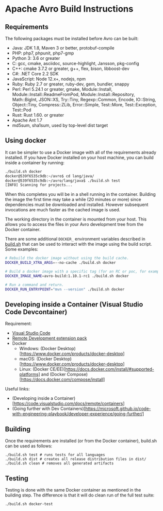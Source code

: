 # Apache Avro Build Instructions

## Requirements

The following packages must be installed before Avro can be built:

 - Java: JDK 1.8, Maven 3 or better, protobuf-compile
 - PHP: php7, phpunit, php7-gmp
 - Python 3: 3.6 or greater
 - C: gcc, cmake, asciidoc, source-highlight, Jansson, pkg-config
 - C++: cmake 3.7.2 or greater, g++, flex, bison, libboost-dev
 - C#: .NET Core 2.2 SDK
 - JavaScript: Node 12.x+, nodejs, npm
 - Ruby: Ruby 2.7 or greater, ruby-dev, gem, bundler, snappy
 - Perl: Perl 5.24.1 or greater, gmake, Module::Install,
   Module::Install::ReadmeFromPod, Module::Install::Repository,
   Math::BigInt, JSON::XS, Try::Tiny, Regexp::Common, Encode,
   IO::String, Object::Tiny, Compress::ZLib, Error::Simple,
   Test::More, Test::Exception, Test::Pod
 - Rust: Rust 1.60. or greater
 - Apache Ant 1.7
 - md5sum, sha1sum, used by top-level dist target

## Using docker

It can be simpler to use a Docker image with all of the requirements already
installed. If you have Docker installed on your host machine, you can build
inside a container by running:

```bash
./build.sh docker
docker@539f6535c9db:~/avro$ cd lang/java/
docker@539f6535c9db:~/avro/lang/java$ ./build.sh test
[INFO] Scanning for projects...
```

When this completes you will be in a shell running in the
container. Building the image the first time may take a while (20
minutes or more) since dependencies must be downloaded and
installed. However subsequent invocations are much faster as the
cached image is used.

The working directory in the container is mounted from your host. This
allows you to access the files in your Avro development tree from the
Docker container.

There are some additional `DOCKER_` environment variables described in 
[build.sh](./build.sh) that can be used to interact with the image using
the build script. Some examples:

```bash
# Rebuild the docker image without using the build cache.
DOCKER_BUILD_XTRA_ARGS=--no-cache ./build.sh docker

# Build a docker image with a specific tag (for an RC or poc, for example)
DOCKER_IMAGE_NAME=avro-build:1.10.1-rc1 ./build.sh docker

# Run a command and return.
DOCKER_RUN_ENTRYPOINT="mvn --version" ./build.sh docker
```

## Developing inside a Container (Visual Studio Code Devcontainer)

Requirement:
 - [Visual Studio Code](https://code.visualstudio.com/)
 - [Remote Development extension pack](https://aka.ms/vscode-remote/download/extension)
 - Docker
   - Windows: (Docker Desktop)[https://www.docker.com/products/docker-desktop]
   - macOS: (Docker Desktop)[https://www.docker.com/products/docker-desktop]
   - Linux: (Docker CE/EE)[https://docs.docker.com/install/#supported-platforms] and (Docker Compose)[https://docs.docker.com/compose/install]

Useful links:
 - (Developing inside a Container)[https://code.visualstudio.com/docs/remote/containers]
 - (Going further with Dev Containers)[https://microsoft.github.io/code-with-engineering-playbook/developer-experience/going-further/]

## Building

Once the requirements are installed (or from the Docker container),
build.sh can be used as follows:

```
./build.sh test # runs tests for all languages
./build.sh dist # creates all release distribution files in dist/
./build.sh clean # removes all generated artifacts
```

## Testing

Testing is done with the same Docker container as mentioned in the building
step. The difference is that it will do clean run of the full test suite:

```bash
./build.sh docker-test
```

